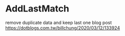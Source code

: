 # AddLastMatch
remove duplicate data and keep last one
blog post  
https://dotblogs.com.tw/billchung/2020/03/12/133924  


